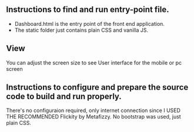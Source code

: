 ## Instructions to find and run entry-point file.
- Dashboard.html is the entry point of the front end application.
- The static folder just contains plain CSS and vanilla JS.

## View
You can adjust the screen size to see User interface for the mobile or pc screen

## Instructions to configure and prepare the source code to build and run properly.
There's no configuraion required, only internet connection since I USED THE RECOMMENDED Flickity by Metafizzy.
No bootstrap was used, just plain CSS.

